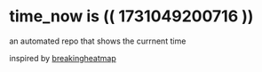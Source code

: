 # time_now is (( 1731049200716 ))

an automated repo that shows the currnent time

inspired by [breakingheatmap](https://github.com/breakingheatmap/breakingheatmap)